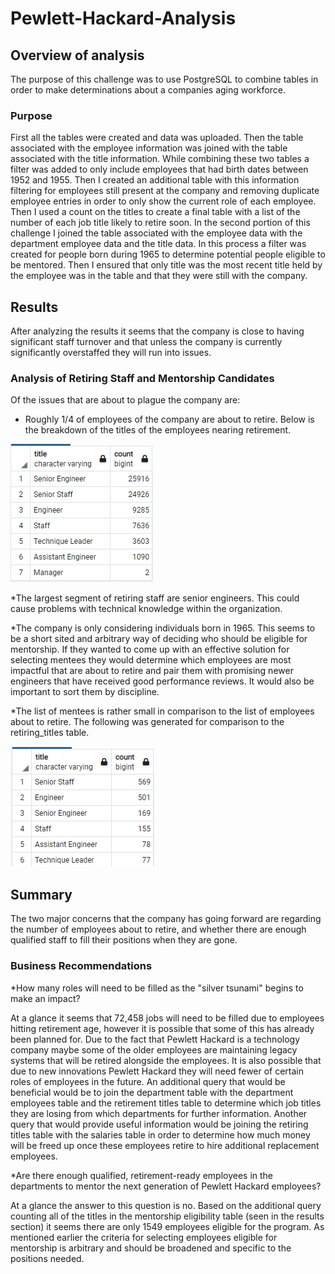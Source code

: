 # Pewlett-Hackard-Analysis

## Overview of analysis

The purpose of this challenge was to use PostgreSQL to combine tables in order to make determinations about a companies aging workforce.  

### Purpose

First all the tables were created and data was uploaded. Then the table associated with the employee information was joined with the table associated with the title information. While combining these two tables a filter was added to only
include employees that had birth dates between 1952 and 1955. Then I created an additional table with this information filtering for employees still present at the company and removing duplicate employee entries in order to only show the
current role of each employee. Then I used a count on the titles to create a final table with a list of the number of each job title likely to retire soon. In the second portion of this challenge I joined the table associated with the 
employee data with the department employee data and the title data. In this process a filter was created for people born during 1965 to determine potential people eligible to be mentored. Then I ensured that only title was the most recent
title held by the employee was in the table and that they were still with the company. 

	
## Results

After analyzing the results it seems that the company is close to having significant staff turnover and that unless the company is currently significantly overstaffed they will run into issues. 

### Analysis of Retiring Staff and Mentorship Candidates

Of the issues that are about to plague the company are:

* Roughly 1/4 of employees of the company are about to retire. Below is the breakdown of the titles of the employees nearing retirement.

![](Resources/retiring_titles.PNG)

*The largest segment of retiring staff are senior engineers. This could cause problems with technical knowledge within the organization.

*The company is only considering individuals born in 1965. This seems to be a short sited and arbitrary way of deciding who should be eligible for mentorship. If they wanted to come up with an effective solution for selecting mentees 
they would determine which employees are most impactful that are about to retire and pair them with promising newer engineers that have received good performance reviews. It would also be important to sort them by discipline.

*The list of mentees is rather small in comparison to the list of employees about to retire. The following was generated for comparison to the retiring_titles table.

![](Resources/mentoring_titles.PNG)


## Summary
The two major concerns that the company has going forward are regarding the number of employees about to retire, and whether there are enough qualified staff to fill their positions when they are gone.

 
### Business Recommendations

*How many roles will need to be filled as the "silver tsunami" begins to make an impact? 

At a glance it seems that 72,458 jobs will need to be filled due to employees hitting retirement age, however it is possible that some of this has already been planned for. Due to the fact that Pewlett Hackard is a technology company
maybe some of the older employees are maintaining legacy systems that will be retired alongside the employees. It is also possible that due to new innovations Pewlett Hackard they will need fewer of certain roles of employees in the 
future. An additional query that would be beneficial would be to join the department table with the department employees table and the retirement titles table to determine which job titles they are losing from which departments for 
further information. Another query that would provide useful information would be joining the retiring titles table with the salaries table in order to determine how much money will be freed up once these employees retire to hire 
additional replacement employees. 


*Are there enough qualified, retirement-ready employees in the departments to mentor the next generation of Pewlett Hackard employees?

At a glance the answer to this question is no. Based on the additional query counting all of the titles in the mentorship eligibility table (seen in the results section) it seems there are only 1549 employees eligible for the program. 
As mentioned earlier the criteria for selecting employees eligible for mentorship is arbitrary and should be broadened and specific to the positions needed. 
 
